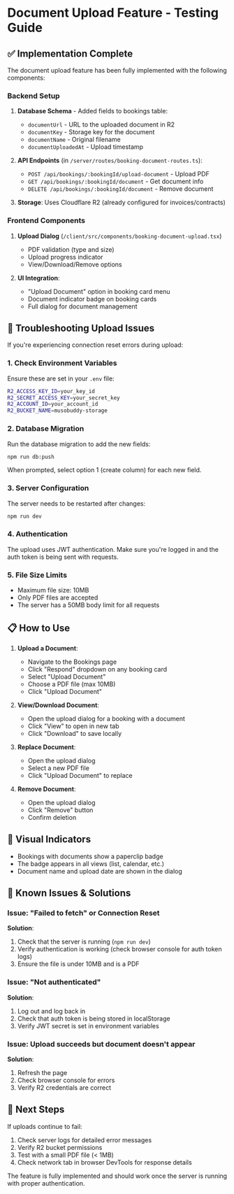 # Document Upload Feature - Testing Guide

## ✅ Implementation Complete

The document upload feature has been fully implemented with the following components:

### Backend Setup
1. **Database Schema** - Added fields to bookings table:
   - `documentUrl` - URL to the uploaded document in R2
   - `documentKey` - Storage key for the document
   - `documentName` - Original filename
   - `documentUploadedAt` - Upload timestamp

2. **API Endpoints** (in `/server/routes/booking-document-routes.ts`):
   - `POST /api/bookings/:bookingId/upload-document` - Upload PDF
   - `GET /api/bookings/:bookingId/document` - Get document info
   - `DELETE /api/bookings/:bookingId/document` - Remove document

3. **Storage**: Uses Cloudflare R2 (already configured for invoices/contracts)

### Frontend Components
1. **Upload Dialog** (`/client/src/components/booking-document-upload.tsx`)
   - PDF validation (type and size)
   - Upload progress indicator
   - View/Download/Remove options

2. **UI Integration**:
   - "Upload Document" option in booking card menu
   - Document indicator badge on booking cards
   - Full dialog for document management

## 🔧 Troubleshooting Upload Issues

If you're experiencing connection reset errors during upload:

### 1. Check Environment Variables
Ensure these are set in your `.env` file:
```bash
R2_ACCESS_KEY_ID=your_key_id
R2_SECRET_ACCESS_KEY=your_secret_key
R2_ACCOUNT_ID=your_account_id
R2_BUCKET_NAME=musobuddy-storage
```

### 2. Database Migration
Run the database migration to add the new fields:
```bash
npm run db:push
```
When prompted, select option 1 (create column) for each new field.

### 3. Server Configuration
The server needs to be restarted after changes:
```bash
npm run dev
```

### 4. Authentication
The upload uses JWT authentication. Make sure you're logged in and the auth token is being sent with requests.

### 5. File Size Limits
- Maximum file size: 10MB
- Only PDF files are accepted
- The server has a 50MB body limit for all requests

## 📋 How to Use

1. **Upload a Document**:
   - Navigate to the Bookings page
   - Click "Respond" dropdown on any booking card
   - Select "Upload Document"
   - Choose a PDF file (max 10MB)
   - Click "Upload Document"

2. **View/Download Document**:
   - Open the upload dialog for a booking with a document
   - Click "View" to open in new tab
   - Click "Download" to save locally

3. **Replace Document**:
   - Open the upload dialog
   - Select a new PDF file
   - Click "Upload Document" to replace

4. **Remove Document**:
   - Open the upload dialog
   - Click "Remove" button
   - Confirm deletion

## 🎯 Visual Indicators

- Bookings with documents show a paperclip badge
- The badge appears in all views (list, calendar, etc.)
- Document name and upload date are shown in the dialog

## 🚨 Known Issues & Solutions

### Issue: "Failed to fetch" or Connection Reset
**Solution**: 
1. Check that the server is running (`npm run dev`)
2. Verify authentication is working (check browser console for auth token logs)
3. Ensure the file is under 10MB and is a PDF

### Issue: "Not authenticated"
**Solution**:
1. Log out and log back in
2. Check that auth token is being stored in localStorage
3. Verify JWT secret is set in environment variables

### Issue: Upload succeeds but document doesn't appear
**Solution**:
1. Refresh the page
2. Check browser console for errors
3. Verify R2 credentials are correct

## 🔄 Next Steps

If uploads continue to fail:
1. Check server logs for detailed error messages
2. Verify R2 bucket permissions
3. Test with a small PDF file (< 1MB)
4. Check network tab in browser DevTools for response details

The feature is fully implemented and should work once the server is running with proper authentication.
